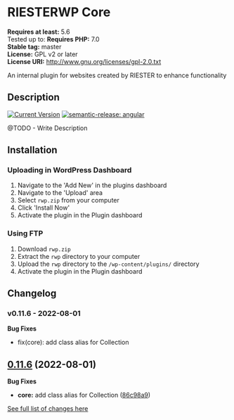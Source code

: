 # RIESTERWP Core #
**Requires at least:** 5.6  
Tested up to: 
**Requires PHP:** 7.0  
**Stable tag:** master  
**License:** GPL v2 or later  
**License URI:** http://www.gnu.org/licenses/gpl-2.0.txt  

An internal plugin for websites created by RIESTER to enhance functionality

## Description ##

[![Current Version](https://img.shields.io/badge/version-0.11.6-blue)](https://bitbucket.org/riester/rwp/commits/tag/0.11.6) [![semantic-release: angular](https://img.shields.io/badge/semantic--release-angular-e10079?logo=semantic-release)](https://github.com/semantic-release/semantic-release)


@TODO - Write Description

## Installation ##

### Uploading in WordPress Dashboard ###

1. Navigate to the 'Add New' in the plugins dashboard
2. Navigate to the 'Upload' area
3. Select `rwp.zip` from your computer
4. Click 'Install Now'
5. Activate the plugin in the Plugin dashboard

### Using FTP ###

1. Download `rwp.zip`
2. Extract the `rwp` directory to your computer
3. Upload the `rwp` directory to the `/wp-content/plugins/` directory
4. Activate the plugin in the Plugin dashboard

## Changelog ##

### v0.11.6 - 2022-08-01 ###





**Bug Fixes**

* fix(core): add class alias for Collection


## [0.11.6](https://bitbucket.org/riester/rwp/compare/v0.11.5...v0.11.6) (2022-08-01)





**Bug Fixes**

* **core:** add class alias for Collection ([86c98a9](https://bitbucket.org/riester/rwp/commit/86c98a97a6091a8e85b56dde7225ec7681f642c8))





[See full list of changes here](https://bitbucket.org/riester/rwp/src/master/CHANGELOG.md)
